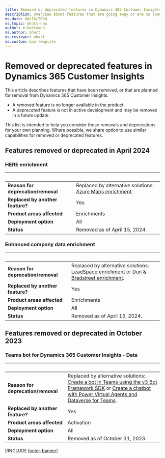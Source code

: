 ```yaml
---
title: Removed or deprecated features in Dynamics 365 Customer Insights
description: Overview about features that are going away or are no longer available.
ms.date: 04/16/2024
ms.topic: whats-new
author: m-hartmann
ms.author: mhart
ms.reviewer: mhart
ms.custom: bap-template
---
```


# Removed or deprecated features in Dynamics 365 Customer Insights

This article describes features that have been removed, or that are planned for removal from Dynamics 365 Customer Insights.

- A *removed* feature is no longer available in the product.
- A *deprecated* feature is not in active development and may be removed in a future update.

This list is intended to help you consider these removals and deprecations for your own planning. Where possible, we share option to use similar capabilities for removed or deprecated features.

## Features removed or deprecated in April 2024

### HERE enrichment

| &nbsp;  | &nbsp;  |
|---|---|
| **Reason for deprecation/removal** | Replaced by alternative solutions: [Azure Maps enrichment](enrichment-azure-maps.md). |
| **Replaced by another feature?**   | Yes |
| **Product areas affected**         | Enrichments |
| **Deployment option**              | All |
| **Status**                         | Removed as of April 15, 2024. |

### Enhanced company data enrichment

| &nbsp;  | &nbsp;  |
|---|---|
| **Reason for deprecation/removal** | Replaced by alternative solutions: [LeadSpace enrichment](/b2b/enrichment-leadspace.md) or [Dun & Bradstreet enrichment](enrichment-dnb.md). |
| **Replaced by another feature?**   | Yes |
| **Product areas affected**         | Enrichments |
| **Deployment option**              | All |
| **Status**                         | Removed as of April 15, 2024. |

## Features removed or deprecated in October 2023

### Teams bot for Dynamics 365 Customer Insights - Data

| &nbsp;  | &nbsp;  |
|---|---|
| **Reason for deprecation/removal** | Replaced by alternative solutions: [Create a bot in Teams using the v3 Bot Framework SDK](/microsoftteams/platform/resources/bot-v3/bots-create) or [Create a chatbot with Power Virtual Agents and Dataverse for Teams](/training/modules/create-chatbot-power-virtual-agents-dataverse-teams/). |
| **Replaced by another feature?**   | Yes |
| **Product areas affected**         | Activation |
| **Deployment option**              | All |
| **Status**                         | Removed as of October 31, 2023. |

[!INCLUDE [footer-banner](includes/footer-banner.md)]
